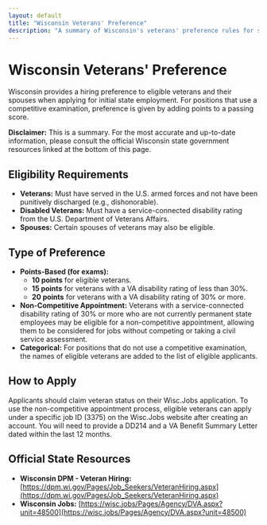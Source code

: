 ```yaml
---
layout: default
title: "Wisconsin Veterans' Preference"
description: "A summary of Wisconsin's veterans' preference rules for state employment."
---
```


# Wisconsin Veterans' Preference

Wisconsin provides a hiring preference to eligible veterans and their spouses when applying for initial state employment. For positions that use a competitive examination, preference is given by adding points to a passing score.

**Disclaimer:** This is a summary. For the most accurate and up-to-date information, please consult the official Wisconsin state government resources linked at the bottom of this page.

## Eligibility Requirements

*   **Veterans:** Must have served in the U.S. armed forces and not have been punitively discharged (e.g., dishonorable).
*   **Disabled Veterans:** Must have a service-connected disability rating from the U.S. Department of Veterans Affairs.
*   **Spouses:** Certain spouses of veterans may also be eligible.

## Type of Preference

*   **Points-Based (for exams):**
    *   **10 points** for eligible veterans.
    *   **15 points** for veterans with a VA disability rating of less than 30%.
    *   **20 points** for veterans with a VA disability rating of 30% or more.
*   **Non-Competitive Appointment:** Veterans with a service-connected disability rating of 30% or more who are not currently permanent state employees may be eligible for a non-competitive appointment, allowing them to be considered for jobs without competing or taking a civil service assessment.
*   **Categorical:** For positions that do not use a competitive examination, the names of eligible veterans are added to the list of eligible applicants.

## How to Apply

Applicants should claim veteran status on their Wisc.Jobs application. To use the non-competitive appointment process, eligible veterans can apply under a specific job ID (3375) on the Wisc.Jobs website after creating an account. You will need to provide a DD214 and a VA Benefit Summary Letter dated within the last 12 months.

## Official State Resources

*   **Wisconsin DPM - Veteran Hiring:** [https://dpm.wi.gov/Pages/Job_Seekers/VeteranHiring.aspx](https://dpm.wi.gov/Pages/Job_Seekers/VeteranHiring.aspx)
*   **Wisconsin Jobs:** [https://wisc.jobs/Pages/Agency/DVA.aspx?unit=48500](https://wisc.jobs/Pages/Agency/DVA.aspx?unit=48500)
